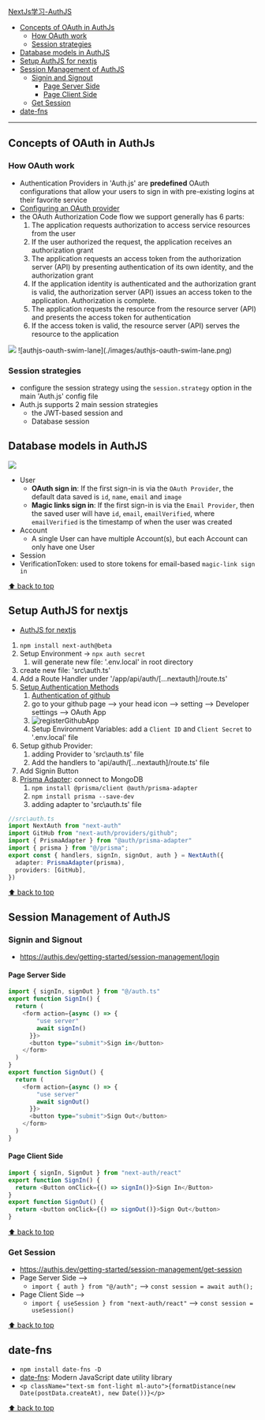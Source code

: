 [NextJs学习-AuthJS](#top)

- [Concepts of OAuth in AuthJs](#concepts-of-oauth-in-authjs)
  - [How OAuth work](#how-oauth-work)
  - [Session strategies](#session-strategies)
- [Database models in AuthJS](#database-models-in-authjs)
- [Setup AuthJS for nextjs](#setup-authjs-for-nextjs)
- [Session Management of AuthJS](#session-management-of-authjs)
  - [Signin and Signout](#signin-and-signout)
    - [Page Server Side](#page-server-side)
    - [Page Client Side](#page-client-side)
  - [Get Session](#get-session)
- [date-fns](#date-fns)

--------------------------------------
## Concepts of OAuth in AuthJs

### How OAuth work

- Authentication Providers in 'Auth.js' are **predefined** OAuth configurations that allow your users to sign in with pre-existing logins at their favorite service
- [Configuring an OAuth provider](https://authjs.dev/guides/configuring-oauth-providers)
- the OAuth Authorization Code flow we support generally has 6 parts:
  1. The application requests authorization to access service resources from the user
  2. If the user authorized the request, the application receives an authorization grant
  3. The application requests an access token from the authorization server (API) by presenting authentication of its own identity, and the authorization grant
  4. If the application identity is authenticated and the authorization grant is valid, the authorization server (API) issues an access token to the application. Authorization is complete.
  5. The application requests the resource from the resource server (API) and presents the access token for authentication
  6. If the access token is valid, the resource server (API) serves the resource to the application

<img src="./images/authJS-OAuth.svg">
![authjs-oauth-swim-lane](./images/authjs-oauth-swim-lane.png)

### Session strategies

- configure the session strategy using the `session.strategy` option in the main 'Auth.js' config file
- Auth.js supports 2 main session strategies
  - the JWT-based session and
  - Database session

## Database models in AuthJS

<img src="./images/authJS-models.svg">

- User
  - **OAuth sign in**: If the first sign-in is via the `OAuth Provider`, the default data saved is `id`, `name`, `email` and `image`
  - **Magic links sign in**: If the first sign-in is via the `Email Provider`, then the saved user will have `id`, `email`, `emailVerified`, where `emailVerified` is the timestamp of when the user was created
- Account
  - A single User can have multiple Account(s), but each Account can only have one User
- Session
- VerificationToken: used to store tokens for email-based `magic-link sign in`

[⬆ back to top](#top)

## Setup AuthJS for nextjs

- [AuthJS for nextjs](https://authjs.dev/getting-started/installation?framework=next.js)
1. `npm install next-auth@beta`
2. Setup Environment  -> `npx auth secret`
   1. will generate new file: '.env.local' in root directory
3. create new file: 'src\auth.ts'
4. Add a Route Handler under '/app/api/auth/[...nextauth]/route.ts'
5. [Setup Authentication Methods](https://authjs.dev/getting-started/authentication/oauth)
   1. [Authentication of github](https://authjs.dev/getting-started/authentication/oauth)
   2. go to your github page --> your head icon --> setting -->  Developer settings  --> OAuth App
   3. ![registerGithubApp](./images/registerGithubApp.png)
   4. Setup Environment Variables: add a `Client ID` and `Client Secret` to '.env.local' file
6. Setup github Provider:
   1. adding Provider to 'src\auth.ts' file
   2. Add the handlers to 'api/auth/[...nextauth]/route.ts' file
7. Add Signin Button
8. [Prisma Adapter](https://authjs.dev/getting-started/adapters/prisma): connect to MongoDB
   1.  `npm install @prisma/client @auth/prisma-adapter`
   2.  `npm install prisma --save-dev`
   3.  adding adapter to 'src\auth.ts' file

```ts
//src\auth.ts
import NextAuth from "next-auth"
import GitHub from "next-auth/providers/github";
import { PrismaAdapter } from "@auth/prisma-adapter"
import { prisma } from "@/prisma";
export const { handlers, signIn, signOut, auth } = NextAuth({
  adapter: PrismaAdapter(prisma),
  providers: [GitHub],
})
```

[⬆ back to top](#top)

## Session Management of AuthJS

### Signin and Signout

- https://authjs.dev/getting-started/session-management/login

#### Page Server Side

```ts
import { signIn, signOut } from "@/auth.ts"
export function SignIn() {
  return (
    <form action={async () => {
        "use server"
        await signIn()
      }}>
      <button type="submit">Sign in</button>
    </form>
  )
}
export function SignOut() {
  return (
    <form action={async () => {
        "use server"
        await signOut()
      }}>
      <button type="submit">Sign Out</button>
    </form>
  )
}
```

#### Page Client Side

```ts
import { signIn, SignOut } from "next-auth/react"
export function SignIn() {
  return <Button onClick={() => signIn()}>Sign In</Button>
}
export function SignOut() {
  return <button onClick={() => signOut()}>Sign Out</button>
}
```

[⬆ back to top](#top)

### Get Session

- https://authjs.dev/getting-started/session-management/get-session
- Page Server Side  -->
  - `import { auth } from "@/auth";`  --> `const session = await auth();`
- Page Client Side  -->
  - `import { useSession } from "next-auth/react"` --> `const session = useSession()`

[⬆ back to top](#top)

## date-fns

- `npm install date-fns -D`
- [date-fns](https://date-fns.org/docs/Getting-Started): Modern JavaScript date utility library
- `<p className="text-sm font-light ml-auto">{formatDistance(new Date(postData.createAt), new Date())}</p>`

[⬆ back to top](#top)
